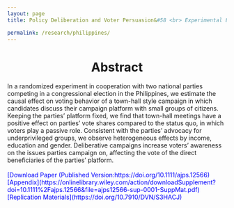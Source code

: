 ```yaml
---
layout: page
title: Policy Deliberation and Voter Persuasion&#58 <br> Experimental Evidence from an Election in the Philippines

permalink: /research/philippines/
---
```


<h1 style="text-align: center;" markdown="1"> Abstract</h1>
In a randomized experiment in cooperation with two national parties competing in a congressional election in the Philippines, we estimate the causal effect on voting behavior of a town-hall style campaign in which candidates discuss their campaign platform with small groups of citizens. Keeping the parties’ platform fixed, we find that town-hall meetings have a positive effect on parties’ vote shares compared to the status quo, in which voters play a passive role. Consistent with the parties’ advocacy for underprivileged groups, we observe heterogeneous effects by income, education and gender. Deliberative campaigns increase voters’ awareness on the issues parties campaign on, affecting the vote of the direct beneficiaries of the parties’ platform.
<br>
<br>
<span style="color: blue">
[Download Paper (Published Version:https://doi.org/10.1111/ajps.12566)
</span>
<br>
<span style="color: blue"> [Appendix](https://onlinelibrary.wiley.com/action/downloadSupplement?doi=10.1111%2Fajps.12566&file=ajps12566-sup-0001-SuppMat.pdf) </span>
<br>
<span style="color: blue"> [Replication Materials](https://doi.org/10.7910/DVN/S3HACJ) </span>





